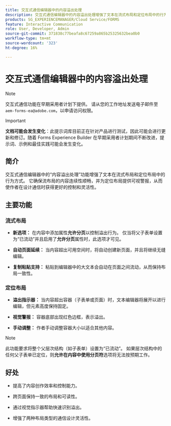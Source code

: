 ```yaml
---
title: 交互式通信编辑器中的内容溢出处理
description: 交互式通信编辑器中的内容溢出处理增强了文本在流式布局和定位布局中的行为方式。
products: SG_EXPERIENCEMANAGER/Cloud Service/FORMS
feature: Interactive Communication
role: User, Developer, Admin
source-git-commit: 371838c77beafa8c67259a865b25325632bea0b0
workflow-type: tm+mt
source-wordcount: '323'
ht-degree: 16%

---
```



# 交互式通信编辑器中的内容溢出处理

>[!NOTE]
>
> 交互式通信功能在早期采用者计划下提供。 请从您的工作地址发送电子邮件至 `aem-forms-ea@adobe.com`，以申请访问权限。

>[!IMPORTANT]
>
> **文档可能会发生变化**：此提示词库目前正在针对产品进行测试，因此可能会进行更新和修订。随着 Forms Experience Builder 在早期采用者计划期间不断改进，提示词、示例和最佳实践可能会发生变化。

## 简介

交互式通信编辑器中的“内容溢出处理”功能增强了文本在流式布局和定位布局中的行为方式。 它确保流布局的内容连续性顺畅，并为定位布局提供可视警报，从而使作者在设计通信时获得更好的控制和灵活性。

## 主要功能

### 流式布局

- **新选项：**
在内容中添加属性&#x200B;**允许分页**&#x200B;以控制溢出行为。 仅当将父子表单设置为“已流动”并且启用了&#x200B;**允许分页**&#x200B;属性时，此选项才可见。

- **自动页面延续：**
当内容超出可用空间时，将自动创建新页面，并且将继续无缝编辑。

- **复制粘贴支持：**
粘贴到编辑器中的大文本会自动在页面之间流动，从而保持布局一致性。

### 定位布局

- **溢出指示器：**
当内容超出容器（子表单或页面）时，文本编辑器将展开以进行编辑，但元素高度保持固定。

- **视觉警报：**
容器底部出现红色边框，表示溢出。

- **手动调整：**
作者手动调整容器大小以适合其他内容。

>[!NOTE]
>
> 此功能要求将整个父层次结构（如子表单）设置为“已流动”。 如果层次结构中的任何父子表单已定位，则&#x200B;**允许在内容中使用分页符**&#x200B;选项将无法按预期工作。

## 好处

- 提高了内容创作效率和控制能力。

- 跨页面保持一致的布局和可读性。

- 通过视觉指示器帮助快速识别溢出。

- 增强了两种布局类型的通信设计灵活性。
